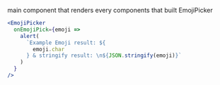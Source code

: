 main component that renders every components that built EmojiPicker

```jsx
<EmojiPicker
  onEmojiPick={emoji =>
    alert(
      `Example Emoji result: ${
        emoji.char
      } & stringify result: \n${JSON.stringify(emoji)}`
    )
  }
/>
```
